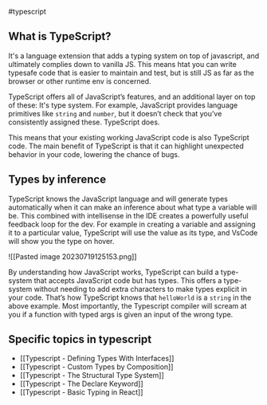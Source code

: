 #typescript 

## What is TypeScript?
It's a language extension that adds a typing system on top of javascript, and ultimately complies down to vanilla JS. This means htat you can write typesafe code that is easier to maintain and test, but is still JS as far as the browser or other runtime env is concerned.

TypeScript offers all of JavaScript’s features, and an additional layer on top of these: It's type system. For example, JavaScript provides language primitives like `string` and `number`, but it doesn’t check that you’ve consistently assigned these. TypeScript does.

This means that your existing working JavaScript code is also TypeScript code. The main benefit of TypeScript is that it can highlight unexpected behavior in your code, lowering the chance of bugs.

## Types by inference
TypeScript knows the JavaScript language and will generate types automatically when it can make an inference about what type a variable will be. This combined with intellisense in the IDE creates a powerfully useful feedback loop for the dev. For example in creating a variable and assigning it to a particular value, TypeScript will use the value as its type, and VsCode will show you the type on hover.

![[Pasted image 20230719125153.png]]

By understanding how JavaScript works, TypeScript can build a type-system that accepts JavaScript code but has types. This offers a type-system without needing to add extra characters to make types explicit in your code. That’s how TypeScript knows that `helloWorld` is a `string` in the above example. Most importantly, the Typescript compiler will scream at you if a function with typed args is given an input of the wrong type.

## Specific topics in typescript
 - [[Typescript - Defining Types With Interfaces]]
 - [[Typescript - Custom Types by Composition]]
 - [[Typescript - The Structural Type System]]
 - [[Typescript - The Declare Keyword]]
 - [[Typescript - Basic Typing in React]]